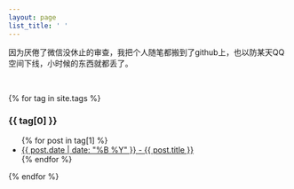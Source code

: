 ```yaml
---
layout: page
list_title: ' '
---
```


因为厌倦了微信没休止的审查，我把个人随笔都搬到了github上，也以防某天QQ空间下线，小时候的东西就都丢了。

<br />

{% for tag in site.tags %}
  <h3>{{ tag[0] }}</h3>
  <ul>
    {% for post in tag[1] %}
      <li><a href="{{ post.url }}">{{ post.date | date: "%B %Y" }} - {{ post.title }}</a></li>
    {% endfor %}
  </ul>
{% endfor %}